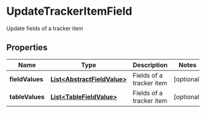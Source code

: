 

# UpdateTrackerItemField

Update fields of a tracker item
## Properties

Name | Type | Description | Notes
------------ | ------------- | ------------- | -------------
**fieldValues** | [**List&lt;AbstractFieldValue&gt;**](AbstractFieldValue.md) | Fields of a tracker item |  [optional]
**tableValues** | [**List&lt;TableFieldValue&gt;**](TableFieldValue.md) | Fields of a tracker item |  [optional]



